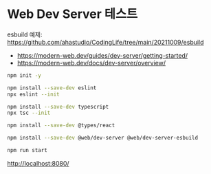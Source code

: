 # Web Dev Server 테스트

esbuild 예제:
<https://github.com/ahastudio/CodingLife/tree/main/20211009/esbuild>

- <https://modern-web.dev/guides/dev-server/getting-started/>
- <https://modern-web.dev/docs/dev-server/overview/>

```bash
npm init -y

npm install --save-dev eslint
npx eslint --init

npm install --save-dev typescript
npx tsc --init

npm install --save-dev @types/react

npm install --save-dev @web/dev-server @web/dev-server-esbuild

npm run start
```

<http://localhost:8080/>
